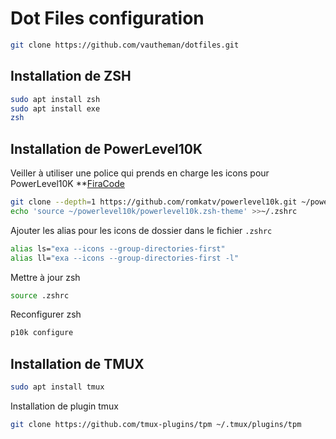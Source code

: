 # Dot Files configuration

```sh
git clone https://github.com/vautheman/dotfiles.git
```

## Installation de ZSH

```sh
sudo apt install zsh
sudo apt install exe
zsh
```

## Installation de PowerLevel10K

Veiller à utiliser une police qui prends en charge les icons pour PowerLevel10K
**[FiraCode](https://github.com/ryanoasis/nerd-fonts/releases/download/v2.3.3/FiraCode.zip)


```sh
git clone --depth=1 https://github.com/romkatv/powerlevel10k.git ~/powerlevel10k
echo 'source ~/powerlevel10k/powerlevel10k.zsh-theme' >>~/.zshrc
```

Ajouter les alias pour les icons de dossier dans le fichier `.zshrc`

```sh
alias ls="exa --icons --group-directories-first"
alias ll="exa --icons --group-directories-first -l"
```

Mettre à jour zsh

```sh
source .zshrc
```

Reconfigurer zsh

```sh
p10k configure
```


## Installation de TMUX

```sh
sudo apt install tmux
```

Installation de plugin tmux

```sh
git clone https://github.com/tmux-plugins/tpm ~/.tmux/plugins/tpm
```


